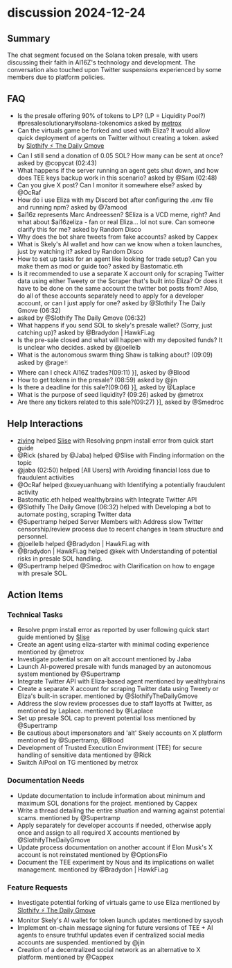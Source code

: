 # discussion 2024-12-24

## Summary
The chat segment focused on the Solana token presale, with users discussing their faith in AI16Z's technology and development. The conversation also touched upon Twitter suspensions experienced by some members due to platform policies.

## FAQ
- Is the presale offering 90% of tokens to LP? (LP = Liquidity Pool?) #presalesolutionary#solana-tokenomics asked by [metrox](00:50)
- Can the virtuals game be forked and used with Eliza? It would allow quick deployment of agents on Twitter without creating a token. asked by [Slothify ⚡ The Daily Gmove](01:56)
- Can I still send a donation of 0.05 SOL? How many can be sent at once? asked by @copycat (02:43)
- What happens if the server running an agent gets shut down, and how does TEE keys backup work in this scenario? asked by @Sam (02:48)
- Can you give X post? Can I monitor it somewhere else? asked by @OcRaf
- How do i use Eliza with my Discord bot after configuring the .env file and running npm? asked by @7amood
- $ai16z represents Marc Andreessen? $Eliza is a VCD meme, right? And what about $ai16zeliza - fan or real Eliza... lol not sure. Can someone clarify this for me? asked by Random Disco
- Why does the bot share tweets from fake accounts? asked by Cappex
- What is Skely's AI wallet and how can we know when a token launches, just by watching it? asked by Random Disco
- How to set up tasks for an agent like looking for trade setup? Can you make them as mod or guide too? asked by Bastomatic.eth
- Is it recommended to use a separate X account only for scraping Twitter data using either Tweety or the Scraper that's built into Eliza? Or does it have to be done on the same account the twitter bot posts from? Also, do all of these accounts separately need to apply for a developer account, or can I just apply for one? asked by @Slothify The Daily Gmove (06:32)
-  asked by @Slothify The Daily Gmove (06:32)
- What happens if you send SOL to skely's presale wallet? (Sorry, just catching up)? asked by @Bradydon | HawkFi.ag
- Is the pre-sale closed and what will happen with my deposited funds? It is unclear who decides. asked by @joellelb
- What is the autonomous swarm thing Shaw is talking about? (09:09) asked by @rage🃏
- Where can I check AI16Z trades?(09:11)  }], asked by @Blood
- How to get tokens in the presale? (08:59) asked by @jin
- Is there a deadline for this sale?(09:06)  }], asked by @Laplace
- What is the purpose of seed liquidity? (09:26) asked by @metrox
- Are there any tickers related to this sale?(09:27)  }], asked by @Smedroc

## Help Interactions
- [ziying](01:27) helped [Slise](01:08) with Resolving pnpm install error from quick start guide
- @Rick (shared by @Jaba) helped @Slise with Finding information on the topic
- @jaba (02:50) helped [All Users] with Avoiding financial loss due to fraudulent activities
- @OcRaf helped @xueyuanhuang with Identifying a potentially fraudulent activity
- Bastomatic.eth helped wealthybrains with Integrate Twitter API
- @Slothify The Daily Gmove (06:32) helped  with Developing a bot to automate posting, scraping Twitter data
- @Supertramp helped Server Members with Address slow Twitter censorship/review process due to recent changes in team structure and personnel.
- @joellelb helped @Bradydon | HawkFi.ag with 
- @Bradydon | HawkFi.ag helped @kek with Understanding of potential risks in presale SOL handling.
- @Supertramp helped @Smedroc with Clarification on how to engage with presale SOL.

## Action Items

### Technical Tasks
- Resolve pnpm install error as reported by user following quick start guide mentioned by [Slise](01:08)
- Create an agent using eliza-starter with minimal coding experience mentioned by @metrox
- Investigate potential scam on alt account mentioned by Jaba
- Launch AI-powered presale with funds managed by an autonomous system mentioned by @Supertramp
- Integrate Twitter API with Eliza-based agent mentioned by wealthybrains
- Create a separate X account for scraping Twitter data using Tweety or Eliza's built-in scraper. mentioned by @SlothifyTheDailyGmove
- Address the slow review processes due to staff layoffs at Twitter, as mentioned by Laplace. mentioned by @Laplace
- Set up presale SOL cap to prevent potential loss mentioned by @Supertramp
- Be cautious about impersonators and 'alt' Skely accounts on X platform mentioned by @Supertramp, @Blood
- Development of Trusted Execution Environment (TEE) for secure handling of sensitive data mentioned by @Rick
- Switch AiPool on TG mentioned by metrox

### Documentation Needs
- Update documentation to include information about minimum and maximum SOL donations for the project. mentioned by Cappex
- Write a thread detailing the entire situation and warning against potential scams. mentioned by @Supertramp
- Apply separately for developer accounts if needed, otherwise apply once and assign to all required X accounts mentioned by @SlothifyTheDailyGmove
- Update process documentation on another account if Elon Musk's X account is not reinstated mentioned by @OptionsFlo
- Document the TEE experiment by Nous and its implications on wallet management. mentioned by @Bradydon | HawkFi.ag

### Feature Requests
- Investigate potential forking of virtuals game to use Eliza mentioned by [Slothify ⚡ The Daily Gmove](01:56)
- Monitor Skely's AI wallet for token launch updates mentioned by sayosh
- Implement on-chain message signing for future versions of TEE + AI agents to ensure truthful updates even if centralized social media accounts are suspended. mentioned by @jin
- Creation of a decentralized social network as an alternative to X platform. mentioned by @Cappex